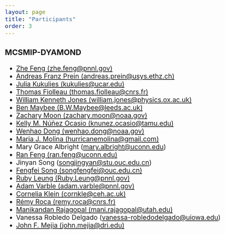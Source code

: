 ```yaml
---
layout: page
title: "Participants"
order: 3
---
```


<style>
  /* Increase font size for this page only */
  body {
    font-size: 21px; /* Adjust this value as needed */
  }

  /* Optionally, target specific elements */
  h1 {
    font-size: 2.5em;
  }

  p {
    font-size: 1.2em;
  }
</style>


### MCSMIP-DYAMOND

* [Zhe Feng (zhe.feng@pnnl.gov)](https://orcid.org/0000-0002-7540-9017)
* [Andreas Franz Prein (andreas.prein@usys.ethz.ch)](https://orcid.org/0000-0001-6250-179X)
* [Julia Kukulies (kukulies@ucar.edu)](https://orcid.org/0000-0001-6084-0069)
* [Thomas Fiolleau (thomas.fiolleau@cnrs.fr)](https://orcid.org/0000-0001-5902-1701) 
* [William Kenneth Jones (william.jones@physics.ox.ac.uk)](https://orcid.org/0000-0001-9786-3723)
* [Ben Maybee (B.W.Maybee@leeds.ac.uk)](https://orcid.org/0000-0001-7834-9489)
* [Zachary Moon (zachary.moon@noaa.gov)](https://orcid.org/0000-0003-0019-0660)
* [Kelly M. Núñez Ocasio (knunez.ocasio@tamu.edu)](https://orcid.org/0000-0003-0473-9382)
* [Wenhao Dong (wenhao.dong@noaa.gov)](https://orcid.org/0000-0002-5662-5435)
* [Maria J. Molina (hurricanemolina@gmail.com)](https://orcid.org/0000-0001-8539-8916)
* Mary Grace Albright (mary.albright@uconn.edu)
* [Ran Feng (ran.feng@uconn.edu)](https://orcid.org/0000-0002-4433-4745)
* Jinyan Song (songjingyan@stu.ouc.edu.cn)
* [Fengfei Song (songfengfei@ouc.edu.cn)](https://orcid.org/0000-0002-3004-1749)
* [Ruby Leung (Ruby.Leung@pnnl.gov)](https://orcid.org/0000-0002-3221-9467)
* [Adam Varble (adam.varble@pnnl.gov)](https://orcid.org/0000-0001-5926-7154)
* [Cornelia Klein (cornkle@ceh.ac.uk)](https://orcid.org/0000-0001-6686-0458)
* [Rémy Roca (remy.roca@cnrs.fr)](https://orcid.org/0000-0003-1843-0204)
* [Manikandan Rajagopal (mani.rajagopal@utah.edu)](https://orcid.org/0000-0001-7915-0180)
* Vanessa Robledo Delgado (vanessa-robledodelgado@uiowa.edu)
* [John F. Mejia (john.mejia@dri.edu)](https://orcid.org/0000-0001-6727-5541)

